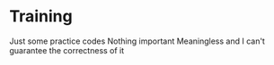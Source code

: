 # Training
Just some practice codes 
Nothing important
Meaningless and I can't guarantee the correctness of it 
